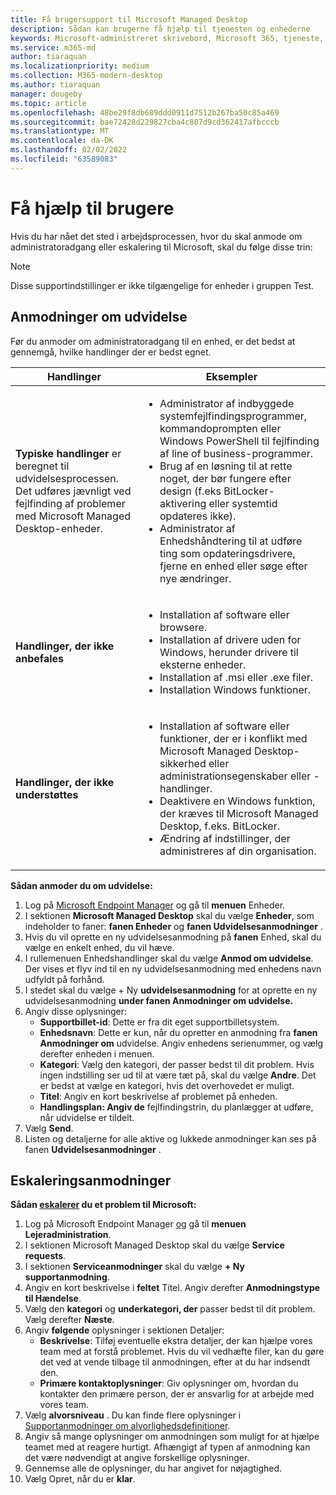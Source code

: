 ```yaml
---
title: Få brugersupport til Microsoft Managed Desktop
description: Sådan kan brugerne få hjælp til tjenesten og enhederne
keywords: Microsoft-administreret skrivebord, Microsoft 365, tjeneste, dokumentation
ms.service: m365-md
author: tiaraquan
ms.localizationpriority: medium
ms.collection: M365-modern-desktop
ms.author: tiaraquan
manager: dougeby
ms.topic: article
ms.openlocfilehash: 48be29f8db689ddd0911d7512b267ba50c85a469
ms.sourcegitcommit: bae72428d229827cba4c807d9cd362417afbcccb
ms.translationtype: MT
ms.contentlocale: da-DK
ms.lasthandoff: 02/02/2022
ms.locfileid: "63589083"
---
```

# <a name="getting-help-for-users"></a>Få hjælp til brugere

Hvis du har nået det sted i arbejdsprocessen[](../service-description/user-support.md), hvor du skal anmode om administratoradgang eller eskalering til Microsoft, skal du følge disse trin:

>[!NOTE]
>Disse supportindstillinger er ikke tilgængelige for enheder i gruppen Test.

## <a name="elevation-requests"></a>Anmodninger om udvidelse

Før du anmoder om administratoradgang til en enhed, er det bedst at gennemgå, hvilke handlinger der er bedst egnet.

| Handlinger | Eksempler |
| ------ | ------ |
| **Typiske handlinger** er beregnet til udvidelsesprocessen. Det udføres jævnligt ved fejlfinding af problemer med Microsoft Managed Desktop-enheder. | <ul><li>Administrator af indbyggede systemfejlfindingsprogrammer, kommandoprompten eller Windows PowerShell til fejlfinding af line of business-programmer.</li><li>Brug af en løsning til at rette noget, der bør fungere efter design (f.eks BitLocker-aktivering eller systemtid opdateres ikke).</li><li>Administrator af Enhedshåndtering til at udføre ting som opdateringsdrivere, fjerne en enhed eller søge efter nye ændringer.</li></ul>
| **Handlinger, der ikke anbefales** | <ul><li>Installation af software eller browsere.</li><li>Installation af drivere uden for Windows, herunder drivere til eksterne enheder.</li><li>Installation af .msi eller .exe filer.</li><li>Installation Windows funktioner.</li></ul>
| **Handlinger, der ikke understøttes** | <ul><li>Installation af software eller funktioner, der er i konflikt med Microsoft Managed Desktop-sikkerhed eller administrationsegenskaber eller -handlinger.</li><li>Deaktivere en Windows funktion, der kræves til Microsoft Managed Desktop, f.eks. BitLocker.</li><li>Ændring af indstillinger, der administreres af din organisation.</li><ul>

**Sådan anmoder du om udvidelse:**

1. Log på [Microsoft Endpoint Manager](https://endpoint.microsoft.com/) og gå til **menuen** Enheder.
1. I sektionen **Microsoft Managed Desktop** skal du vælge **Enheder**, som indeholder to faner: **fanen Enheder** og **fanen Udvidelsesanmodninger** .
1. Hvis du vil oprette en ny udvidelsesanmodning på **fanen** Enhed, skal du vælge en enkelt enhed, du vil hæve.
1. I rullemenuen Enhedshandlinger skal du vælge **Anmod om udvidelse**. Der vises et flyv ind til en ny udvidelsesanmodning med enhedens navn udfyldt på forhånd.
1. I stedet skal du vælge + Ny **udvidelsesanmodning** for at oprette en ny udvidelsesanmodning **under fanen Anmodninger om udvidelse.**
1. Angiv disse oplysninger:
    - **Supportbillet-id**: Dette er fra dit eget supportbilletsystem.
    - **Enhedsnavn**: Dette er kun, når du opretter en anmodning fra **fanen Anmodninger om** udvidelse. Angiv enhedens serienummer, og vælg derefter enheden i menuen.
    - **Kategori**: Vælg den kategori, der passer bedst til dit problem. Hvis ingen indstilling ser ud til at være tæt på, skal du vælge **Andre**. Det er bedst at vælge en kategori, hvis det overhovedet er muligt.
    - **Titel**: Angiv en kort beskrivelse af problemet på enheden.
    - **Handlingsplan: Angiv de** fejlfindingstrin, du planlægger at udføre, når udvidelse er tildelt.
1. Vælg **Send**.
1. Listen og detaljerne for alle aktive og lukkede anmodninger kan ses på fanen **Udvidelsesanmodninger** .

## <a name="escalation-requests"></a>Eskaleringsanmodninger

**Sådan [eskalerer](../service-description/user-support.md#escalation-portal) du et problem til Microsoft:**

1. Log på Microsoft Endpoint Manager [og](https://endpoint.microsoft.com/) gå til **menuen Lejeradministration**.
2. I sektionen Microsoft Managed Desktop skal du vælge **Service requests**.
3. I sektionen **Serviceanmodninger** skal du vælge **+ Ny supportanmodning**.
4. Angiv en kort beskrivelse i **feltet** Titel. Angiv derefter **Anmodningstype til Hændelse**.
5. Vælg den **kategori** og **underkategori, der** passer bedst til dit problem. Vælg derefter **Næste**.
6. Angiv **følgende** oplysninger i sektionen Detaljer:
    - **Beskrivelse**: Tilføj eventuelle ekstra detaljer, der kan hjælpe vores team med at forstå problemet. Hvis du vil vedhæfte filer, kan du gøre det ved at vende tilbage til anmodningen, efter at du har indsendt den.
    - **Primære kontaktoplysninger**: Giv oplysninger om, hvordan du kontakter den primære person, der er ansvarlig for at arbejde med vores team.
7. Vælg **alvorsniveau** . Du kan finde flere oplysninger i [Supportanmodninger om alvorlighedsdefinitioner](../working-with-managed-desktop/admin-support.md#support-request-severity-definitions).
8. Angiv så mange oplysninger om anmodningen som muligt for at hjælpe teamet med at reagere hurtigt. Afhængigt af typen af anmodning kan det være nødvendigt at angive forskellige oplysninger.
9. Gennemse alle de oplysninger, du har angivet for nøjagtighed.
10. Vælg Opret, når du er **klar**.
